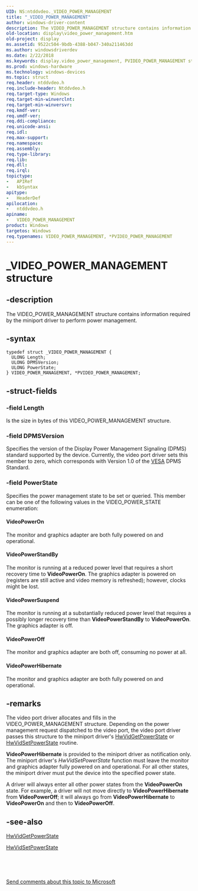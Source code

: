 ```yaml
---
UID: NS:ntddvdeo._VIDEO_POWER_MANAGEMENT
title: "_VIDEO_POWER_MANAGEMENT"
author: windows-driver-content
description: The VIDEO_POWER_MANAGEMENT structure contains information required by the miniport driver to perform power management.
old-location: display\video_power_management.htm
old-project: display
ms.assetid: 9522c504-9bdb-4388-b047-340a211463dd
ms.author: windowsdriverdev
ms.date: 2/22/2018
ms.keywords: display.video_power_management, PVIDEO_POWER_MANAGEMENT structure pointer [Display Devices], Video_Structs_d179543a-6712-4c33-a945-7bbf8a5bc1ed.xml, ntddvdeo/PVIDEO_POWER_MANAGEMENT, VIDEO_POWER_MANAGEMENT, VIDEO_POWER_MANAGEMENT structure [Display Devices], *PVIDEO_POWER_MANAGEMENT, PVIDEO_POWER_MANAGEMENT, ntddvdeo/VIDEO_POWER_MANAGEMENT, _VIDEO_POWER_MANAGEMENT
ms.prod: windows-hardware
ms.technology: windows-devices
ms.topic: struct
req.header: ntddvdeo.h
req.include-header: Ntddvdeo.h
req.target-type: Windows
req.target-min-winverclnt: 
req.target-min-winversvr: 
req.kmdf-ver: 
req.umdf-ver: 
req.ddi-compliance: 
req.unicode-ansi: 
req.idl: 
req.max-support: 
req.namespace: 
req.assembly: 
req.type-library: 
req.lib: 
req.dll: 
req.irql: 
topictype:
-	APIRef
-	kbSyntax
apitype:
-	HeaderDef
apilocation:
-	ntddvdeo.h
apiname:
-	VIDEO_POWER_MANAGEMENT
product: Windows
targetos: Windows
req.typenames: VIDEO_POWER_MANAGEMENT, *PVIDEO_POWER_MANAGEMENT
---
```


# _VIDEO_POWER_MANAGEMENT structure


## -description


The VIDEO_POWER_MANAGEMENT structure contains information required by the miniport driver to perform power management.


## -syntax


````
typedef struct _VIDEO_POWER_MANAGEMENT {
  ULONG Length;
  ULONG DPMSVersion;
  ULONG PowerState;
} VIDEO_POWER_MANAGEMENT, *PVIDEO_POWER_MANAGEMENT;
````


## -struct-fields




### -field Length

Is the size in bytes of this VIDEO_POWER_MANAGEMENT structure.


### -field DPMSVersion

Specifies the version of the Display Power Management Signaling (DPMS) standard supported by the device. Currently, the video port driver sets this member to zero, which corresponds with Version 1.0 of the <a href="https://msdn.microsoft.com/a1de1905-09f3-4689-ace9-06690a1f930a">VESA</a> DPMS Standard.


### -field PowerState

Specifies the power management state to be set or queried. This member can be one of the following values in the VIDEO_POWER_STATE enumeration:





#### VideoPowerOn

The monitor and graphics adapter are both fully powered on and operational.



#### VideoPowerStandBy

The monitor is running at a reduced power level that requires a short recovery time to <b>VideoPowerOn</b>. The graphics adapter is powered on (registers are still active and video memory is refreshed); however, clocks might be lost.



#### VideoPowerSuspend

The monitor is running at a substantially reduced power level that requires a possibly longer recovery time than <b>VideoPowerStandBy</b> to <b>VideoPowerOn</b>. The graphics adapter is off.



#### VideoPowerOff

The monitor and graphics adapter are both off, consuming no power at all.



#### VideoPowerHibernate

The monitor and graphics adapter are both fully powered on and operational.


## -remarks



The video port driver allocates and fills in the VIDEO_POWER_MANAGEMENT structure. Depending on the power management request dispatched to the video port, the video port driver passes this structure to the miniport driver's <a href="..\video\nc-video-pvideo_hw_power_get.md">HwVidGetPowerState</a> or <a href="..\video\nc-video-pvideo_hw_power_set.md">HwVidSetPowerState</a> routine.

<b>VideoPowerHibernate</b> is provided to the miniport driver as notification only. The miniport driver's <i>HwVidSetPowerState</i> function must leave the monitor and graphics adapter fully powered on and operational. For all other states, the miniport driver must put the device into the specified power state.

A driver will always enter all other power states from the <b>VideoPowerOn</b> state. For example, a driver will not move directly to <b>VideoPowerHibernate</b> from <b>VideoPowerOff</b>; it will always go from <b>VideoPowerHibernate</b> to <b>VideoPowerOn</b> and then to <b>VideoPowerOff</b>.




## -see-also

<a href="..\video\nc-video-pvideo_hw_power_get.md">HwVidGetPowerState</a>



<a href="..\video\nc-video-pvideo_hw_power_set.md">HwVidSetPowerState</a>



 

 

<a href="mailto:wsddocfb@microsoft.com?subject=Documentation%20feedback [display\display]:%20VIDEO_POWER_MANAGEMENT structure%20 RELEASE:%20(2/22/2018)&amp;body=%0A%0APRIVACY STATEMENT%0A%0AWe use your feedback to improve the documentation. We don't use your email address for any other purpose, and we'll remove your email address from our system after the issue that you're reporting is fixed. While we're working to fix this issue, we might send you an email message to ask for more info. Later, we might also send you an email message to let you know that we've addressed your feedback.%0A%0AFor more info about Microsoft's privacy policy, see http://privacy.microsoft.com/en-us/default.aspx." title="Send comments about this topic to Microsoft">Send comments about this topic to Microsoft</a>

